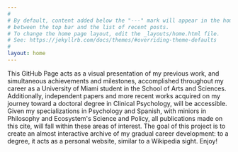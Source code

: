 ```yaml
---
#
# By default, content added below the "---" mark will appear in the home page
# between the top bar and the list of recent posts.
# To change the home page layout, edit the _layouts/home.html file.
# See: https://jekyllrb.com/docs/themes/#overriding-theme-defaults
#
layout: home
---
```


This GitHub Page acts as a visual presentation of my previous work, and simultaneous achievements and milestones, accomplished throughout my career as a University of Miami student in the School of Arts and Sciences. Additionally, independent papers and more recent works acquired on my journey toward a doctoral degree in Clinical Psychology, will be accessible. Given my specializations in Psychology and Spanish, with miniors in Philosophy and Ecosystem's Science and Policy, all publications made on this cite, will fall within these areas of interest. The goal of this project is to create an almost interactive archive of my gradual career development: to a degree, it acts as a personal website, similar to a Wikipedia sight. Enjoy!


